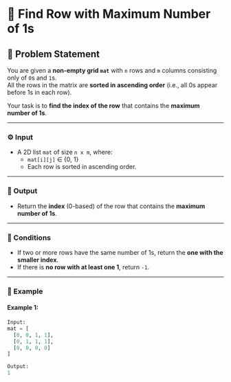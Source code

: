 # 🧮 Find Row with Maximum Number of 1s

## 🧠 Problem Statement
You are given a **non-empty grid `mat`** with `n` rows and `m` columns consisting only of `0`s and `1`s.  
All the rows in the matrix are **sorted in ascending order** (i.e., all 0s appear before 1s in each row).

Your task is to **find the index of the row** that contains the **maximum number of 1s**.

---

### ⚙️ Input
- A 2D list `mat` of size `n x m`, where:
  - `mat[i][j]` ∈ {0, 1}
  - Each row is sorted in ascending order.

---

### 🎯 Output
- Return the **index** (0-based) of the row that contains the **maximum number of 1s**.

---

### 🧩 Conditions
- If two or more rows have the same number of 1s, return the **one with the smaller index**.
- If there is **no row with at least one 1**, return `-1`.

---

### 🧵 Example

#### Example 1:
```python
Input:
mat = [
  [0, 0, 1, 1],
  [0, 1, 1, 1],
  [0, 0, 0, 0]
]

Output:
1
